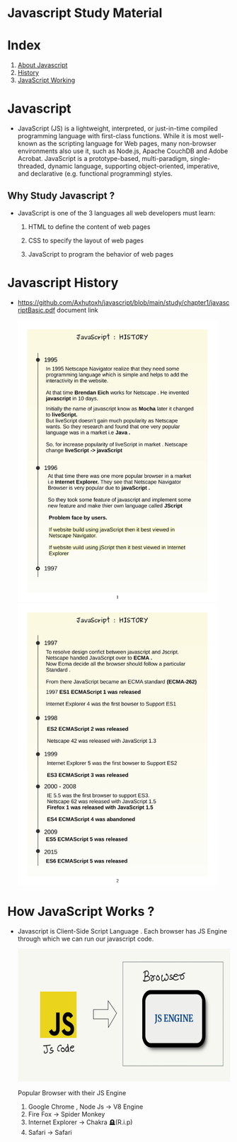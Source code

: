 # Javascript Study Material

# Index

1. [About Javascript](#javascript?)
2. [History](#javascript-history)
3. [JavaScript Working](#how-javascript-works)

# Javascript

- JavaScript (JS) is a lightweight, interpreted, or just-in-time compiled programming language with first-class functions. While it is most well-known as the scripting language for Web pages, many non-browser environments also use it, such as Node.js, Apache CouchDB and Adobe Acrobat. JavaScript is a prototype-based, multi-paradigm, single-threaded, dynamic language, supporting object-oriented, imperative, and declarative (e.g. functional programming) styles.

## Why Study Javascript ?

- JavaScript is one of the 3 languages all web developers must learn:

  1.  HTML to define the content of web pages

  2.  CSS to specify the layout of web pages

  3.  JavaScript to program the behavior of web pages

# Javascript History

- https://github.com/Axhutoxh/javascript/blob/main/study/chapter1/javascriptBasic.pdf document link

  <p float="left">

    <img src="https://github.com/Axhutoxh/javascript/blob/main/study/chapter1/assets/javascriptBasic-1.jpg" width="450" />
      &nbsp; &nbsp;
    <img src="https://github.com/Axhutoxh/javascript/blob/main/study/chapter1/assets/javascriptBasic-2.jpg"  width="450" />

  </p>

# How JavaScript Works ?

- Javascript is Client-Side Script Language . Each browser has JS Engine through which we can run our javascript code.

  <img src="https://github.com/Axhutoxh/javascript/blob/main/study/chapter1/assets/javascriptWorking1.png" width="800" height="300"   />

  Popular Browser with their JS Engine

  1. Google Chrome , Node Js -> V8 Engine
  2. Fire Fox -> Spider Monkey
  3. Internet Explorer -> Chakra 🪦(R.i.p)
  4. Safari -> Safari
